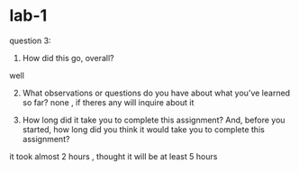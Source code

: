 # lab-1
question 3:


1. How did this go, overall?

well

2. What observations or questions do you have about what you’ve learned so far?
none , if theres any will inquire about it

3. How long did it take you to complete this assignment? And, before you started, how long did you think it would take you to complete this assignment?

it took almost 2 hours , thought it will be at least 5 hours
